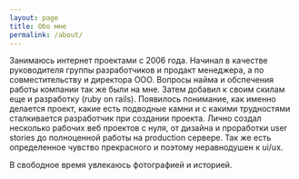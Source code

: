 ```yaml
---
layout: page
title: Обо мне
permalink: /about/
---
```



Занимаюсь интернет проектами с 2006 года. Начинал в качестве руководителя группы разработчиков и
продакт менеджера, а по совместительству и директора ООО. Вопросы найма и обспечения работы компании
так же были на мне. Затем добавил к своим скилам еще и разработку (ruby on rails). Появилось понимание, как именно делается проект, какие есть подводные камни и с какими трудностями сталкивается разработчик при создании проекта. Лично создал несколько рабочих веб проектов с нуля, от дизайна и проработки user stories до полноценной работы на production сервере. Так же есть определенное чувство прекрасного и поэтому неравнодушен к ui/ux. 

В свободное время увлекаюсь фотографией и историей.
